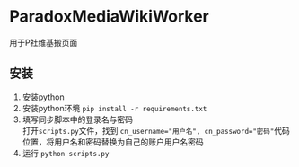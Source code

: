 # ParadoxMediaWikiWorker
用于P社维基搬页面

## 安装
1. 安装python
2. 安装python环境
    `pip install -r requirements.txt`
3. 填写同步脚本中的登录名与密码  
    打开`scripts.py`文件，找到 `cn_username="用户名",
        cn_password="密码"`代码位置，将用户名和密码替换为自己的账户用户名密码
4. 运行 `python scripts.py`
